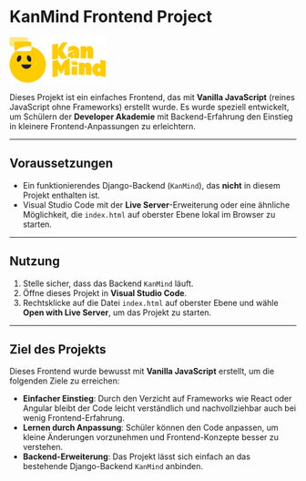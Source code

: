 # KanMind Frontend Project

![KanMind Logo](assets/icons/logo_icon.svg)

Dieses Projekt ist ein einfaches Frontend, das mit **Vanilla JavaScript** (reines JavaScript ohne Frameworks) erstellt wurde. Es wurde speziell entwickelt, um Schülern der **Developer Akademie** mit Backend-Erfahrung den Einstieg in kleinere Frontend-Anpassungen zu erleichtern.

---

## Voraussetzungen

- Ein funktionierendes Django-Backend (`KanMind`), das **nicht** in diesem Projekt enthalten ist.
- Visual Studio Code mit der **Live Server**-Erweiterung oder eine ähnliche Möglichkeit, die `index.html` auf oberster Ebene lokal im Browser zu starten.

---

## Nutzung

1. Stelle sicher, dass das Backend `KanMind` läuft.
2. Öffne dieses Projekt in **Visual Studio Code**.
3. Rechtsklicke auf die Datei `index.html` auf oberster Ebene und wähle **Open with Live Server**, um das Projekt zu starten.

---

## Ziel des Projekts

Dieses Frontend wurde bewusst mit **Vanilla JavaScript** erstellt, um die folgenden Ziele zu erreichen:

- **Einfacher Einstieg**: Durch den Verzicht auf Frameworks wie React oder Angular bleibt der Code leicht verständlich und nachvollziehbar auch bei wenig Frontend-Erfahrung.
- **Lernen durch Anpassung**: Schüler können den Code anpassen, um kleine Änderungen vorzunehmen und Frontend-Konzepte besser zu verstehen.
- **Backend-Erweiterung**: Das Projekt lässt sich einfach an das bestehende Django-Backend `KanMind` anbinden.

